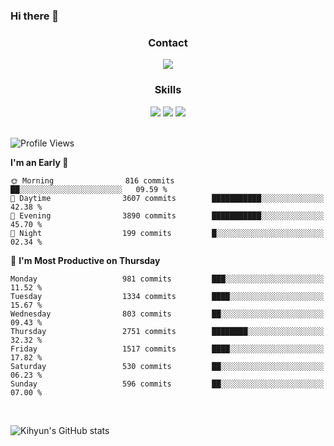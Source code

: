 ### Hi there 👋

<!--
**Key5771/Key5771** is a ✨ _special_ ✨ repository because its `README.md` (this file) appears on your GitHub profile.

Here are some ideas to get you started:

- 🔭 I’m currently working on ...
- 🌱 I’m currently learning ...
- 👯 I’m looking to collaborate on ...
- 🤔 I’m looking for help with ...
- 💬 Ask me about ...
- 📫 How to reach me: ...
- 😄 Pronouns: ...
- ⚡ Fun fact: ...
-->

<h3 align="center">Contact</h3>
<div align="center">
  <a href="mailto:ksj57715@gmail.com"><img src="https://img.shields.io/badge/Gmail-D14836?style=for-the-badge&logo=gmail&logoColor=white"/></a>
</div>

<h3 align="center">Skills</h3>
<div align="center">
  <img src="https://img.shields.io/badge/iOS-000000?style=for-the-badge&logo=ios&logoColor=white"/>
  <img src="https://img.shields.io/badge/Swift-FA7343?style=for-the-badge&logo=swift&logoColor=white"/>
  <img src="https://img.shields.io/badge/Xcode-007ACC?style=for-the-badge&logo=Xcode&logoColor=white"/>
</div>

<br>

<!--START_SECTION:waka-->
![Profile Views](http://img.shields.io/badge/Profile%20Views-1-blue)

**I'm an Early 🐤** 

```text
🌞 Morning                816 commits         ██░░░░░░░░░░░░░░░░░░░░░░░   09.59 % 
🌆 Daytime                3607 commits        ███████████░░░░░░░░░░░░░░   42.38 % 
🌃 Evening                3890 commits        ███████████░░░░░░░░░░░░░░   45.70 % 
🌙 Night                  199 commits         █░░░░░░░░░░░░░░░░░░░░░░░░   02.34 % 
```
📅 **I'm Most Productive on Thursday** 

```text
Monday                   981 commits         ███░░░░░░░░░░░░░░░░░░░░░░   11.52 % 
Tuesday                  1334 commits        ████░░░░░░░░░░░░░░░░░░░░░   15.67 % 
Wednesday                803 commits         ██░░░░░░░░░░░░░░░░░░░░░░░   09.43 % 
Thursday                 2751 commits        ████████░░░░░░░░░░░░░░░░░   32.32 % 
Friday                   1517 commits        ████░░░░░░░░░░░░░░░░░░░░░   17.82 % 
Saturday                 530 commits         ██░░░░░░░░░░░░░░░░░░░░░░░   06.23 % 
Sunday                   596 commits         ██░░░░░░░░░░░░░░░░░░░░░░░   07.00 % 
```



<!--END_SECTION:waka-->

<br>


![Kihyun's GitHub stats](https://github-readme-stats.vercel.app/api?username=key5771&show_icons=true&theme=radical)
